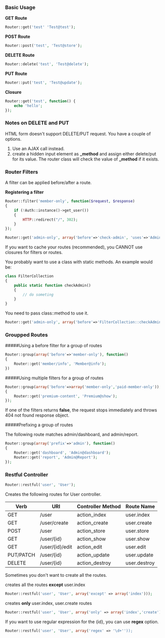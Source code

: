 ### Basic Usage

**GET Route**

```php
Router::get('test' 'Test@test');
```

**POST Route**

```php
Router::post('test', 'Test@store');
```

**DELETE Route**

```php
Router::delete('test', 'Test@delete');
```

**PUT Route**

```php
Router::put('test', 'Test@update');
```

**Closure**
```php
Router::get('test', function() {
	echo 'hello';
});
```

### Notes on DELETE and PUT

HTML form doesn't support DELETE/PUT request. You have a couple of options.

1. Use an AJAX call instead.
2. create a hidden input element as **\_method** and assign either delete/put for its value. The router class will check the value of **_method** if it exists.

### Router Filters

A filter can be applied before/after a route.

**Registering a filter**
```php
Router::filter('member-only', function($request, $response)
{
	if (!Auth::instance()->get_user())
    {
    	HTTP::redirect("/", 302);
    }
});
```

```php
Router::get('admin-only', array('before'=>'check-admin', 'uses'=>'Admin@index'));
```

If you want to cache your routes (recommended), you CANNOT use closures for filters or routes.

You probably want to use a class with static methods. An example would be:

```php
class FilterCollection
{
	public static function checkAdmin()
	{
		// do someting
	}
}
```

You need to pass class::method to use it. 

```php
Router::get('admin-only', array('before'=>'FilterCollection::checkAdmin', 'uses'=>'Admin@index'));
```


### Groupped Routes

#####Using a before filter for a group of routes
```php
Router::group(array('before'=>'member-only'), function()
{
	Router::get('member/info', 'Member@info');
})
```

#####Using multiple filters for a group of routes

```php
Router::group(array('before'=>array('member-only','paid-member-only')), function()
{
	Router::get('premium-content', 'Premium@show');
});
```

If one of the filters returns **false**, the request stops immediately and throws 404 not found response object.


#####Prefixing a group of routes

The following route matches admin/dashboard, and admin/report.
```php
Router::group(array('prefix'=>'admin'), function()
{
	Router::get('dashboard', 'Admin@dashboard');
    Router::get('report', 'Admin@Report');
});
```

### Restful Controller

```php
Router::restful('user', 'User');
```
Creates the following routes for User controller.

| Verb   | URI    | Controller Method | Route Name |
|--------|--------|--------|------------|
| GET    | /user  | action_index  | user.index            |
| GET	| /user/create | action_create | user.create |
| POST | /user | action_store | user.store |
| GET 	| /user/{id} | action_show | user.show |
| GET	| /user/{id}/edit	| action_edit | user.edit |
| PUT/PATCH | /user/{id}	|	action_update	|	user.update |
| DELETE	| /user/{id}	|	action_destroy	|	user.destroy|

Sometimes you don't want to create all the routes.

creates all the routes **except** user.index
```php
Router::restful('user', 'User', array('except' => array('index')));
```

creates **only** user.index, user.create routes
```php
Router::restful('user', 'User', array('only' => array('index','create')));
```

If you want to use regular expression for the {id}, you can use **regex** option.

```php
Router::restful('user', 'User', array('regex' => '\d+''));
```



